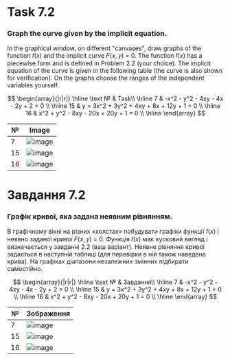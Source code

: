 # Task 7.2
### Graph the curve given by the implicit equation.
In the graphical window, on different "canvases", draw graphs of the function 𝑓(𝑥) and the implicit curve 𝐹(𝑥, 𝑦) = 0. 
The function 𝑓(𝑥) has a piecewise form and is defined in Problem 2.2 (your choice). 
The implicit equation of the curve is given in the following table (the curve is also 
shown for verification). On the graphs choose the ranges of the independent variables 
yourself.

$$
\begin{array}{|r|r|}
\hline
\text № & Task\\
\hline
7 & 
-x^2 - y^2 - 4xy - 4x - 2y + 2 = 0
\\
\hline
 15 & 
y = 3x^2 + 3y^2 + 4xy + 8x + 12y + 1 = 0
\\
\hline
16 & 
x^2 + y^2 - 8xy - 20x + 20y + 1 = 0 
\\
\hline
\end{array}
$$

| №  | Image  |
|---|---|
| 7  | ![image](https://github.com/MaksymAndreiev/PythonScientificResearchCourse/assets/29687267/a1280eb0-ccea-4130-8249-d24031f8a4a3)|
|  15 |  ![image](https://github.com/MaksymAndreiev/PythonScientificResearchCourse/assets/29687267/86ef3de9-e4f9-461f-b041-618a3c087bd4) |
|  16 | ![image](https://github.com/MaksymAndreiev/PythonScientificResearchCourse/assets/29687267/3781d87b-8e05-4be9-8308-fe6101baf17c)|

# Завдання 7.2
### Графік кривої, яка задана неявним рівнянням.
В графічному вікні на різних «холстах» побудувати графіки функції
𝑓(𝑥) і неявно заданої кривої 𝐹(𝑥, 𝑦) = 0. Функція 𝑓(𝑥) має кусковий вигляд і
визначається у завданні 2.2 (ваш варіант). Неявне рівняння кривої задається в
наступній таблиці (для перевірки в ній також наведена крива). На графіках
діапазони незалежних змінних підбирати самостійно.


$$
\begin{array}{|r|r|}
\hline
\text № & Завдання\\
\hline
7 & 
-x^2 - y^2 - 4xy - 4x - 2y + 2 = 0
\\
\hline
 15 & 
y = 3x^2 + 3y^2 + 4xy + 8x + 12y + 1 = 0
\\
\hline
16 & 
x^2 + y^2 - 8xy - 20x + 20y + 1 = 0 
\\
\hline
\end{array}
$$

| №  | Зображення  |
|---|---|
| 7  | ![image](https://github.com/MaksymAndreiev/PythonScientificResearchCourse/assets/29687267/a1280eb0-ccea-4130-8249-d24031f8a4a3)|
|  15 |  ![image](https://github.com/MaksymAndreiev/PythonScientificResearchCourse/assets/29687267/86ef3de9-e4f9-461f-b041-618a3c087bd4) |
|  16 | ![image](https://github.com/MaksymAndreiev/PythonScientificResearchCourse/assets/29687267/3781d87b-8e05-4be9-8308-fe6101baf17c)|
